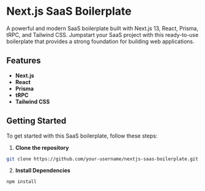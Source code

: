 # Next.js SaaS Boilerplate

A powerful and modern SaaS boilerplate built with Next.js 13, React, Prisma, tRPC, and Tailwind CSS. Jumpstart your SaaS project with this ready-to-use boilerplate that provides a strong foundation for building web applications.

## Features

- **Next.js**
- **React**
- **Prisma**
- **tRPC**
- **Tailwind CSS**

## Getting Started

To get started with this SaaS boilerplate, follow these steps:

1. **Clone the repository**

```bash
git clone https://github.com/your-username/nextjs-saas-boilerplate.git
```

2. **Install Dependencies**

```bash
npm install
```
